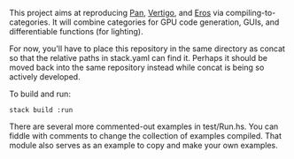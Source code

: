 This project aims at reproducing [Pan](http://conal.net/Pan), [Vertigo](http://conal.net/papers/Vertigo), and [Eros](http://conal.net/papers/Eros/) via compiling-to-categories.
It will combine categories for GPU code generation, GUIs, and differentiable functions (for lighting).

For now, you'll have to place this repository in the same directory as concat so that the relative paths in stack.yaml can find it.
Perhaps it should be moved back into the same repository instead while concat is being so actively developed.

To build and run:

    stack build :run

There are several more commented-out examples in test/Run.hs.
You can fiddle with comments to change the collection of examples compiled.
That module also serves as an example to copy and make your own examples.

